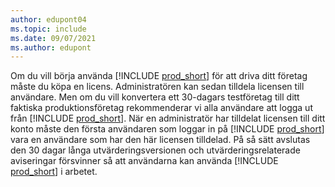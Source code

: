 ```yaml
---
author: edupont04
ms.topic: include
ms.date: 09/07/2021
ms.author: edupont
---
```

Om du vill börja använda [!INCLUDE [prod_short](../includes/prod_short.md)] för att driva ditt företag måste du köpa en licens. Administratören kan sedan tilldela licensen till användare. Men om du vill konvertera ett 30-dagars testföretag till ditt faktiska produktionsföretag rekommenderar vi alla användare att logga ut från [!INCLUDE [prod_short](../includes/prod_short.md)]. När en administratör har tilldelat licensen till ditt konto måste den första användaren som loggar in på [!INCLUDE [prod_short](../includes/prod_short.md)] vara en användare som har den här licensen tilldelad. På så sätt avslutas den 30 dagar långa utvärderingsversionen och utvärderingsrelaterade aviseringar försvinner så att användarna kan använda [!INCLUDE [prod_short](../includes/prod_short.md)] i arbetet.
